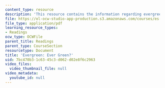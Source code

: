 ```yaml
---
content_type: resource
description: 'This resource contains the information regarding evergreen: ever green?'
file: https://ol-ocw-studio-app-production.s3.amazonaws.com/courses/es-291-learning-seminar-experiments-in-education-spring-2003/7bc470b31c6345c3d062d02e8f6c2963_MITES_291S03_evrgrn.pdf
file_type: application/pdf
learning_resource_types:
- Readings
ocw_type: OCWFile
parent_title: Readings
parent_type: CourseSection
resourcetype: Document
title: 'Evergreen: Ever Green?'
uid: 7bc470b3-1c63-45c3-d062-d02e8f6c2963
video_files:
  video_thumbnail_file: null
video_metadata:
  youtube_id: null
---
```

